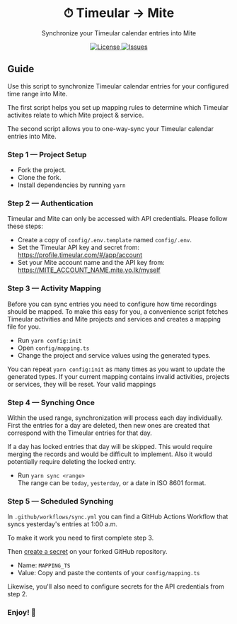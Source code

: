<h1 align="center">
  ⏱ Timeular → Mite
</h1>

<p align="center">
  Synchronize your Timeular calendar entries into Mite
</p>

<p align="center">
  <a href="https://raw.githubusercontent.com/n4bb12/timeular-mite/master/LICENSE">
    <img alt="License" src="https://flat.badgen.net/github/license/n4bb12/timeular-mite?icon=github">
  </a>
  <a href="https://github.com/n4bb12/timeular-mite/issues/new/choose">
    <img alt="Issues" src="https://flat.badgen.net/badge/github/create issue/pink?icon=github">
  </a>
</p>

## Guide

Use this script to synchronize Timeular calendar entries for your configured time range into Mite.

The first script helps you set up mapping rules to determine which Timeular activites relate to which Mite project & service.

The second script allows you to one-way-sync your Timeular calendar entries into Mite.

### Step 1 — Project Setup

- Fork the project.
- Clone the fork.
- Install dependencies by running `yarn`

### Step 2 — Authentication

Timeular and Mite can only be accessed with API credentials. Please follow these steps:

- Create a copy of `config/.env.template` named `config/.env`.
- Set the Timeular API key and secret from:  
  https://profile.timeular.com/#/app/account
- Set your Mite account name and the API key from:  
  https://MITE_ACCOUNT_NAME.mite.yo.lk/myself

### Step 3 — Activity Mapping

Before you can sync entries you need to configure how time recordings should be mapped.
To make this easy for you, a convenience script fetches Timeular activities and Mite projects and services and creates a mapping file for you.

- Run `yarn config:init`
- Open `config/mapping.ts`
- Change the project and service values using the generated types.

You can repeat `yarn config:init` as many times as you want to update the generated types.
If your current mapping contains invalid activities, projects or services, they will be reset.
Your valid mappings

### Step 4 — Synching Once

Within the used range, synchronization will process each day individually. First the entries for a day are deleted, then new ones are created that correspond with the Timeular entries for that day.

If a day has locked entries that day will be skipped. This would require merging the records and would be difficult to implement. Also it would potentially require deleting the locked entry.

- Run `yarn sync <range>`  
  The range can be `today`, `yesterday`, or a date in ISO 8601 format.

### Step 5 — Scheduled Synching

In `.github/workflows/sync.yml` you can find a GitHub Actions Workflow that syncs yesterday's entries at 1:00 a.m.

To make it work you need to first complete step 3.

Then [create a secret](https://docs.github.com/en/actions/reference/encrypted-secrets#creating-encrypted-secrets-for-a-repository) on your forked GitHub repository.

- Name: `MAPPING_TS`
- Value: Copy and paste the contents of your `config/mapping.ts`

Likewise, you'll also need to configure secrets for the API credentials from step 2.

### Enjoy! 🍻
